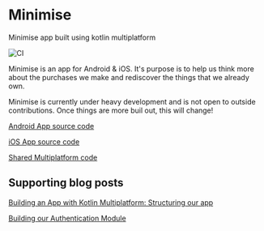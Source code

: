 # Minimise

Minimise app built using kotlin multiplatform

![CI](https://github.com/hitherejoe/minimise/workflows/CI/badge.svg?branch=master)

Minimise is an app for Android & iOS. It's purpose is to help us think more about the purchases we make and rediscover the things that we already own.

Minimise is currently under heavy development and is not open to outside contributions. Once things are more buil out, this will change!

[Android App source code](https://github.com/hitherejoe/minimise/tree/master/platform_android)

[iOS App source code](https://github.com/hitherejoe/minimise/tree/master/native/KotlinIOS)

[Shared Multiplatform code](https://github.com/hitherejoe/minimise/tree/master/shared)

## Supporting blog posts

[Building an App with Kotlin Multiplatform: Structuring our app
](https://joebirch.co/2020/01/16/building-an-app-with-kotlin-multiplatform-structuring-our-app/)

[Building our Authentication Module](https://joebirch.co/2020/03/19/building-an-app-with-kotlin-multiplatform-building-our-authentication-module/)
